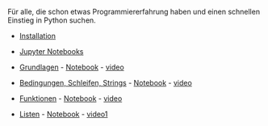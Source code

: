Für alle, die schon etwas Programmiererfahrung haben und einen schnellen Einstieg in Python suchen.

- [Installation](./installation.md)

- [Jupyter Notebooks](https://youtu.be/FRTIJix-j3c?si=1Ko2M0CCSKNqtamw)

- [Grundlagen](https://nbviewer.org/github/ktheu/PythonLernen/blob/main/grundlagen.ipynb) - 
   [Notebook](./grundlagen.ipynb) - [video](https://youtu.be/bDHNZggFtZk)

- [Bedingungen, Schleifen, Strings](https://nbviewer.org/github/ktheu/PythonLernen/blob/main/bedingungen.ipynb) - 
   [Notebook](./bedingungen.ipynb) - [video](https://youtu.be/NEQJCSbloOw)

- [Funktionen](https://nbviewer.org/github/ktheu/PythonLernen/blob/main/funktionen.ipynb) - 
   [Notebook](./bedingungen.ipynb) - [video](https://youtu.be/NEQJCSbloOw)

- [Listen](https://nbviewer.org/github/ktheu/PythonLernen/blob/main/listen.ipynb) - 
   [Notebook](./bedingungen.ipynb) - [video1](https://youtu.be/NEQJCSbloOw)

  
